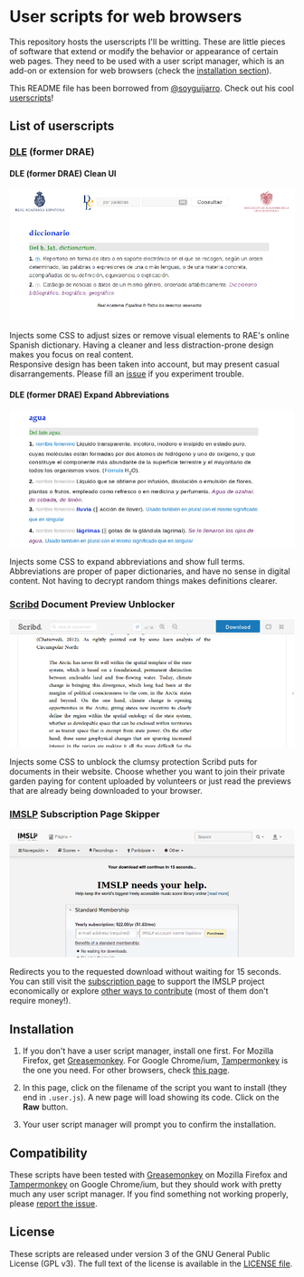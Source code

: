 # User scripts for web browsers

This repository hosts the userscripts I'll be writting. These are little pieces of software that extend or modify the behavior or appearance of certain web pages. They need to be used with a user script manager, which is an add-on or extension for web browsers (check the [installation section](#installation)).

This README file has been borrowed from [@soyguijarro](https://github.com/soyguijarro/). Check out his cool [userscripts](https://github.com/soyguijarro/userscripts)!

## List of userscripts

### [DLE](http://dle.rae.es/) (former DRAE)

#### DLE (former DRAE) Clean UI

![DLE Clean UI in action](dle-clean-ui/screenshot.png)

Injects some CSS to adjust sizes or remove visual elements to RAE's online Spanish dictionary. Having a cleaner and less distraction-prone design makes you focus on real content.  
Responsive design has been taken into account, but may present casual disarrangements. Please fill an [issue](https://gitlab.com/Roboe/userscripts/issues) if you experiment trouble.

#### DLE (former DRAE) Expand Abbreviations

![DLE Abbreviations Expander](dle-expand-abbreviations/screenshot.png)

Injects some CSS to expand abbreviations and show full terms. Abbreviations are proper of paper dictionaries, and have no sense in digital content. Not having to decrypt random things makes definitions clearer.

### [Scribd](https://www.scribd.com/) Document Preview Unblocker

![Scribd Preview Unblocker in action](img/scribd_unblock_preview_screenshot.png)

Injects some CSS to unblock the clumsy protection Scribd puts for documents in their website. Choose whether you want to join their private garden paying for content uploaded by volunteers or just read the previews that are already being downloaded to your browser.

### [IMSLP](https://imslp.org/) Subscription Page Skipper

![IMSLP Subscription Page](imslp-subscription-skipper/screenshot.png)

Redirects you to the requested download without waiting for 15 seconds. You can still visit the [subscription page](https://imslp.org/wiki/IMSLP:Subscriptions) to support the IMSLP project economically or explore [other ways to contribute](https://imslp.org/wiki/IMSLP:Contributor_Portal) (most of them don't require money!).

## Installation

1. If you don't have a user script manager, install one first. For Mozilla Firefox, get [Greasemonkey](https://addons.mozilla.org/firefox/addon/greasemonkey/). For Google Chrome/ium, [Tampermonkey](https://chrome.google.com/webstore/detail/tampermonkey/dhdgffkkebhmkfjojejmpbldmpobfkfo) is the one you need. For other browsers, check [this page](http://wiki.greasespot.net/Cross-browser_userscripting).

2. In this page, click on the filename of the script you want to install (they end in `.user.js`). A new page will load showing its code. Click on the **Raw** button.

3. Your user script manager will prompt you to confirm the installation.


## Compatibility

These scripts have been tested with [Greasemonkey](https://addons.mozilla.org/firefox/addon/greasemonkey/) on Mozilla Firefox and [Tampermonkey](https://chrome.google.com/webstore/detail/tampermonkey/dhdgffkkebhmkfjojejmpbldmpobfkfo) on Google Chrome/ium, but they should work with pretty much any user script manager. If you find something not working properly, please [report the issue](https://gitlab.com/Roboe/userscripts/issues).


## License

These scripts are released under version 3 of the GNU General Public License (GPL v3). The full text of the license is available in the [LICENSE file](LICENSE).

